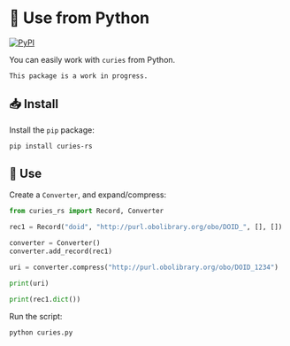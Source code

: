 # 🐍 Use from Python

[![PyPI](https://img.shields.io/pypi/v/curies-rs)](https://pypi.org/project/curies-rs/)

You can easily work with `curies` from Python.

```admonish warn title="Work in progress"
This package is a work in progress.
```

## 📥️ Install

Install the `pip` package:

```bash
pip install curies-rs
```

## 🚀 Use

Create a `Converter`, and expand/compress:

```python
from curies_rs import Record, Converter

rec1 = Record("doid", "http://purl.obolibrary.org/obo/DOID_", [], [])

converter = Converter()
converter.add_record(rec1)

uri = converter.compress("http://purl.obolibrary.org/obo/DOID_1234")

print(uri)

print(rec1.dict())
```

Run the script:

```bash
python curies.py
```
